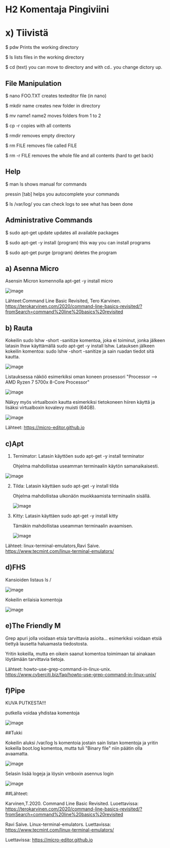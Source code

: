 # H2 Komentaja Pingiviini

# x) Tiivistä

$ pdw Prints the working directory

$ ls lists files in the working directory

$ cd (text) you can move to directory and with cd.. you change dictory up.

## File Manipulation

$ nano FOO.TXT creates texteditor file (in nano)

$ mkdir name creates new folder in directory

$ mv name1 name2 moves folders from 1 to 2

$ cp -r copies with all contents

$ rmdir removes empty directory

$ rm FILE removes file called FILE

$ rm -r FILE removes the whole file and all contents (hard to get back)

## Help

$ man ls shows manual for commands

pressin [tab] helps you autocomplete your commands 

$ ls /var/log/ you can check logs to see what has been done

## Administrative Commands

$ sudo apt-get update updates all available packages

$ sudo apt-get -y install (program) this way you can install programs

$ sudo apt-get purge (program) deletes the program

## a) Asenna Micro

Asensin Micron komennolla apt-get -y install micro

![image](https://github.com/bgx088/linux-kurssi/assets/143337810/0559c41a-9c11-4386-9761-673ce418ac18)

Lähteet:Command Line Basic Revisited, Tero Karvinen. https://terokarvinen.com/2020/command-line-basics-revisited/?fromSearch=command%20line%20basics%20revisited
## b) Rauta

Kokeilin sudo lshw -short -sanitize komentoa, joka ei toiminut, jonka jälkeen latasin lhsw käyttämällä sudo apt-get -y install lshw. Latauksen jälkeen kokeilin komentoa: sudo lshw -short -sanitize ja sain ruadan tiedot sitä kautta. 

![image](https://github.com/bgx088/linux-kurssi/assets/143337810/3ec2b818-796c-4bba-b48b-95be5f11e84c)

Listauksessa näköö esimerkiksi oman koneen prosessori "Processor --> AMD Ryzen 7 5700x 8-Core Processor"

![image](https://github.com/bgx088/linux-kurssi/assets/143337810/ca902c53-38c0-4757-91a1-187305ad5a10)


Näkyy myös virtualboxin kautta esimerkiksi tietokoneen hiiren käyttä ja lisäksi virtualboxin kovalevy muisti (64GB). 

![image](https://github.com/bgx088/linux-kurssi/assets/143337810/dc3b0887-3507-4928-b209-0efeb39cd578)

Lähteet: https://micro-editor.github.io

## c)Apt

1. Ternimator: Latasin käyttöen sudo apt-get -y install terminator

   Ohjelma mahdollistaa useamman terminaalin käytön samanaikaisesti.

![image](https://github.com/bgx088/linux-kurssi/assets/143337810/d4bcaa13-7f3a-4495-bd83-81917d69df50)

2. Tilda: Latasin käyttäen sudo apt-get -y install tilda

   Ohjelma mahdollistaa ulkonäön muokkaamista terminaalin sisällä.

   ![image](https://github.com/bgx088/linux-kurssi/assets/143337810/819c7eed-7b70-491d-a9f2-ce395d531cf6)

3. Kitty: Latasin käyttäen sudo apt-get -y install kitty

   Tämäkin mahdollistaa useamman terminaalin avaamisen.

   ![image](https://github.com/bgx088/linux-kurssi/assets/143337810/314d5b76-54f0-47fe-96de-0c0abf5f2815)

Lähteet: linux-terminal-emulators,Ravi Saive. https://www.tecmint.com/linux-terminal-emulators/

## d)FHS

Kansioiden listaus ls /

![image](https://github.com/bgx088/linux-kurssi/assets/143337810/63242865-0993-48f1-a57c-38135d58a835)

Kokeilin erilaisia komentoja

![image](https://github.com/bgx088/linux-kurssi/assets/143337810/31c5a8d3-d6b4-4204-ac63-9d547b6e208c)

## e)The Friendly M

Grep apuri jolla voidaan etsia tarvittavia asioita... esimerkiksi voidaan etsiä tiettyä lausetta haluamasta tiedostosta.

Yritin kokeilla, mutta en oikein saanut komentoa toimimaan tai ainakaan löytämään tarvittavia tietoja.

Lähteet: howto-use-grep-command-in-linux-unix. https://www.cyberciti.biz/faq/howto-use-grep-command-in-linux-unix/

## f)Pipe

KUVA PUTKESTA!!!

putkella voidaa yhdistaa komentoja

![image](https://github.com/bgx088/linux-kurssi/assets/143337810/5874962b-da47-40ff-b478-436399c5bf58)

##Tukki

Kokeilin aluksi /var/log ls komentoia jostain sain listan komentoja ja yritin kokeilla boot.log komentoa, mutta tuli "Binary file" niin päätin olla avaamatta.

![image](https://github.com/bgx088/linux-kurssi/assets/143337810/4bd2b42c-7853-4b22-8a29-06e1f20d3ecb)

Selasin lisää logeja ja löysin vmboxin asennus login

![image](https://github.com/bgx088/linux-kurssi/assets/143337810/1e5a8941-24a4-414a-a119-ab9b0d81b91c)



##Lähteet:

Karvinen,T.2020. Command Line Basic Revisited. Luoettavissa: https://terokarvinen.com/2020/command-line-basics-revisited/?fromSearch=command%20line%20basics%20revisited

Ravi Saive. Linux-terminal-emulators. Luettavissa: https://www.tecmint.com/linux-terminal-emulators/

Luettavissa: https://micro-editor.github.io












   



